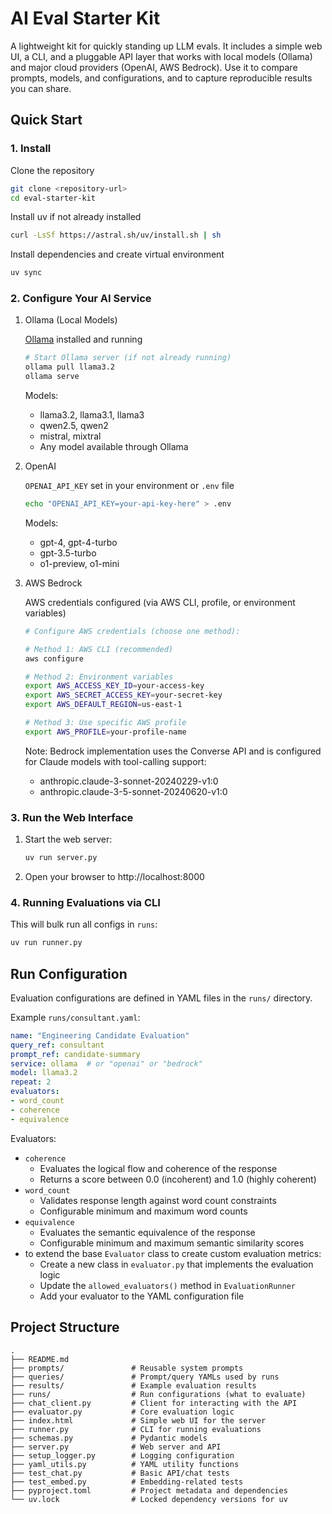 # AI Eval Starter Kit

A lightweight kit for quickly standing up LLM evals. It includes a simple web UI, a CLI, and a pluggable API layer that works with local models (Ollama) and major cloud providers (OpenAI, AWS Bedrock). Use it to compare prompts, models, and configurations, and to capture reproducible results you can share.

## Quick Start

### 1. Install

Clone the repository
```bash
git clone <repository-url>
cd eval-starter-kit
```

Install uv if not already installed
```bash
curl -LsSf https://astral.sh/uv/install.sh | sh
```
Install dependencies and create virtual environment
```bash
uv sync
```

### 2. Configure Your AI Service 

1. Ollama (Local Models)

   [Ollama](https://ollama.ai/) installed and running
   ```bash
   # Start Ollama server (if not already running)
   ollama pull llama3.2
   ollama serve
   ```

   Models:

   - llama3.2, llama3.1, llama3
   - qwen2.5, qwen2
   - mistral, mixtral
   - Any model available through Ollama

2. OpenAI

   `OPENAI_API_KEY` set in your environment or `.env` file  
   
   ```bash
   echo "OPENAI_API_KEY=your-api-key-here" > .env
   ```

   Models:

   - gpt-4, gpt-4-turbo
   - gpt-3.5-turbo
   - o1-preview, o1-mini

3. AWS Bedrock

   AWS credentials configured (via AWS CLI, profile, or environment variables)

   ```bash
   # Configure AWS credentials (choose one method):
   
   # Method 1: AWS CLI (recommended)
   aws configure
   
   # Method 2: Environment variables
   export AWS_ACCESS_KEY_ID=your-access-key
   export AWS_SECRET_ACCESS_KEY=your-secret-key
   export AWS_DEFAULT_REGION=us-east-1
   
   # Method 3: Use specific AWS profile
   export AWS_PROFILE=your-profile-name
   ```

   Note: Bedrock implementation uses the Converse API and is configured for Claude models with tool-calling support:

   - anthropic.claude-3-sonnet-20240229-v1:0
   - anthropic.claude-3-5-sonnet-20240620-v1:0

### 3. Run the Web Interface

1. Start the web server:
   ```bash
   uv run server.py
   ```

2. Open your browser to http://localhost:8000

### 4. Running Evaluations via CLI

This will bulk run all configs in `runs`:

```bash
uv run runner.py
```

## Run Configuration

Evaluation configurations are defined in YAML files in the `runs/` directory.

Example `runs/consultant.yaml`:

```yaml
name: "Engineering Candidate Evaluation"
query_ref: consultant
prompt_ref: candidate-summary
service: ollama  # or "openai" or "bedrock"
model: llama3.2
repeat: 2
evaluators:
- word_count
- coherence
- equivalence
```

Evaluators:
- `coherence`
   - Evaluates the logical flow and coherence of the response
   - Returns a score between 0.0 (incoherent) and 1.0 (highly coherent)
- `word_count`
   - Validates response length against word count constraints
   - Configurable minimum and maximum word counts
- `equivalence`
   - Evaluates the semantic equivalence of the response
   - Configurable minimum and maximum semantic similarity scores
- to extend the base `Evaluator` class to create custom evaluation metrics:
  - Create a new class in `evaluator.py` that implements the evaluation logic
  - Update the `allowed_evaluators()` method in `EvaluationRunner`
  - Add your evaluator to the YAML configuration file

## Project Structure

```
.
├── README.md
├── prompts/               # Reusable system prompts
├── queries/               # Prompt/query YAMLs used by runs
├── results/               # Example evaluation results
├── runs/                  # Run configurations (what to evaluate)
├── chat_client.py         # Client for interacting with the API
├── evaluator.py           # Core evaluation logic
├── index.html             # Simple web UI for the server
├── runner.py              # CLI for running evaluations
├── schemas.py             # Pydantic models
├── server.py              # Web server and API
├── setup_logger.py        # Logging configuration
├── yaml_utils.py          # YAML utility functions
├── test_chat.py           # Basic API/chat tests
├── test_embed.py          # Embedding-related tests
├── pyproject.toml         # Project metadata and dependencies
└── uv.lock                # Locked dependency versions for uv
```


